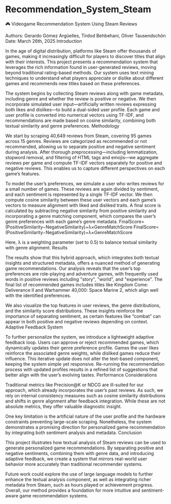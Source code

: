 # Recommendation_System_Steam
🎮 Videogame Recommendation System Using Steam Reviews

Authors: Gerardo Gómez Argüelles, Tirdod Behbehani, Oliver Tausendschön
Date: March 26th, 2025
Introduction

In the age of digital distribution, platforms like Steam offer thousands of games, making it increasingly difficult for players to discover titles that align with their interests. This project presents a recommendation system that leverages the rich information found in user-generated reviews, moving beyond traditional rating-based methods. Our system uses text mining techniques to understand what players appreciate or dislike about different games and recommends new titles based on these preferences.

The system begins by collecting Steam reviews along with game metadata, including genre and whether the review is positive or negative. We then incorporate simulated user input—artificially written reviews expressing both likes and dislikes—to build a dual-sided user profile. Each game and user profile is converted into numerical vectors using TF-IDF, and recommendations are made based on cosine similarity, combining both textual similarity and genre preferences.
Methodology

We start by scraping 40,649 reviews from Steam, covering 95 games across 15 genres. Reviews are categorized as recommended or not recommended, allowing us to separate positive and negative sentiment during analysis. After thorough preprocessing—including lemmatization, stopword removal, and filtering of HTML tags and emojis—we aggregate reviews per game and compute TF-IDF vectors separately for positive and negative reviews. This enables us to capture different perspectives on each game’s features.

To model the user’s preferences, we simulate a user who writes reviews for a small number of games. These reviews are again divided by sentiment, and each sentiment is represented by a single TF-IDF vector. We then compute cosine similarity between these user vectors and each game’s vectors to measure alignment with liked and disliked traits. A final score is calculated by subtracting negative similarity from positive similarity and incorporating a genre matching component, which compares the user’s genre preferences with each game’s genre metadata.
FinalScore=(PositiveSimilarity−NegativeSimilarity)+λ×GenreMatchScore
FinalScore=(PositiveSimilarity−NegativeSimilarity)+λ×GenreMatchScore

Here, λ is a weighting parameter (set to 0.5) to balance textual similarity with genre alignment.
Results

The results show that this hybrid approach, which integrates both textual insights and structured metadata, offers a nuanced method of generating game recommendations. Our analysis reveals that the user’s top preferences are role-playing and adventure games, with frequently used words in positive reviews including "story", "world", and "experience". The final list of recommended games includes titles like Kingdom Come: Deliverance II and Warhammer 40,000: Space Marine 2, which align well with the identified preferences.

We also visualize the top features in user reviews, the genre distributions, and the similarity score distributions. These insights reinforce the importance of separating sentiment, as certain features like “combat” can appear in both positive and negative reviews depending on context.
Adaptive Feedback System

To further personalize the system, we introduce a lightweight adaptive feedback loop. Users can approve or reject recommended games, which dynamically updates their genre preference profile. Games the user likes reinforce the associated genre weights, while disliked games reduce their influence. This iterative update does not alter the text-based component, keeping the system simple yet responsive. Re-running the recommendation process with updated profiles results in a refined list of suggestions that better align with the user’s evolving tastes.
Performance Considerations

Traditional metrics like Precision@K or NDCG are ill-suited for our approach, which already incorporates the user’s past reviews. As such, we rely on internal consistency measures such as cosine similarity distributions and shifts in genre alignment after feedback integration. While these are not absolute metrics, they offer valuable diagnostic insight.

One key limitation is the artificial nature of the user profile and the hardware constraints preventing large-scale scraping. Nonetheless, the system demonstrates a promising direction for personalized game recommendation by integrating both sentiment analysis and metadata.
Conclusion

This project illustrates how textual analysis of Steam reviews can be used to generate personalized game recommendations. By separating positive and negative sentiments, combining them with genre data, and introducing adaptive feedback, we create a system that mirrors real-world user behavior more accurately than traditional recommender systems.

Future work could explore the use of large language models to further enhance the textual analysis component, as well as integrating richer metadata from Steam, such as hours played or achievement progress. Overall, our method provides a foundation for more intuitive and sentiment-aware game recommendation systems.

